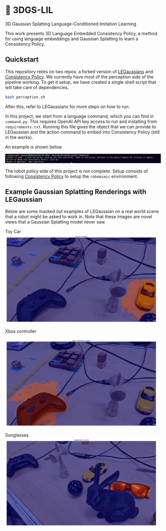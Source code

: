 # 🐇 3DGS-LIL
3D Gaussian Splatting Language-Conditioned Imitation Learning


This work presents 3D Language Embedded Consistency Policy, a method for using language embeddings and Gaussian Splatting to learn a Consistency Policy. 

## Quickstart
This repository relies on two repos: a forked version of [LEGaussians](https://github.com/peasant98/LEGaussians) and [Consistency Policy](https://github.com/Aaditya-Prasad/Consistency-Policy/). We currently have most of the perception side of the pipeline working.
To get it setup, we have created a single shell script that will take care of dependencies.


```sh
bash perception.sh

```

After this, refer to LEGaussians for more steps on how to run.

In this project, we start from a language command, which you can find in `command.py`. This requires OpenAI API key access to run and installing from `requirements.txt`. Running this file gives the object that we can provide to LEGaussian and the action command to embed into Consistency Policy (still in the works).

An example is shown below

![Alt text](image-4.png)


The robot policy side of this project is not complete. Setup consists of following [Consistency Policy](https://github.com/Aaditya-Prasad/Consistency-Policy/) to setup the `robomimic` environment.


## Example Gaussian Splatting Renderings with LEGaussian

Below are some masked out examples of LEGaussian on a real world scene that a robot might be asked to work in. Note that these images are novel views that a Gaussian Splatting model never saw.

Toy Car
![Alt text](image-1.png)

Xbox controller

![Alt text](image-2.png)


Sunglasses
![Alt text](image-3.png)

